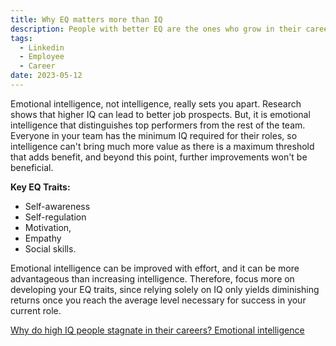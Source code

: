 ```yaml
---
title: Why EQ matters more than IQ
description: People with better EQ are the ones who grow in their careers
tags:
  - Linkedin
  - Employee
  - Career
date: 2023-05-12
---
```



Emotional intelligence, not intelligence, really sets you apart. Research shows that higher IQ can lead to better job prospects. But, it is emotional intelligence that distinguishes top performers from the rest of the team. Everyone in your team has the minimum IQ required for their roles, so intelligence can't bring much more value as there is a maximum threshold that adds benefit, and beyond this point, further improvements won't be beneficial.

**Key EQ Traits:**
* Self-awareness
* Self-regulation
* Motivation,
* Empathy
* Social skills.

Emotional intelligence can be improved with effort, and it can be more advantageous than increasing intelligence. Therefore, focus more on developing your EQ traits, since relying solely on IQ only yields diminishing returns once you reach the average level necessary for success in your current role.

[Why do high IQ people stagnate in their careers? Emotional intelligence](https://bigthink.com/the-learning-curve/emotional-intelligence-at-work/)